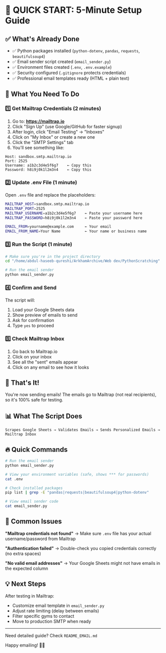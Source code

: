 # 🚀 QUICK START: 5-Minute Setup Guide

## ✅ What's Already Done

- ✅ Python packages installed (`python-dotenv`, `pandas`, `requests`, `beautifulsoup4`)
- ✅ Email sender script created (`email_sender.py`)
- ✅ Environment files created (`.env`, `.env.example`)
- ✅ Security configured (`.gitignore` protects credentials)
- ✅ Professional email templates ready (HTML + plain text)

## 🎯 What You Need To Do

### 1️⃣ Get Mailtrap Credentials (2 minutes)

1. Go to: **https://mailtrap.io**
2. Click "Sign Up" (use Google/GitHub for faster signup)
3. After login, click "Email Testing" → "Inboxes"
4. Click on "My Inbox" or create a new one
5. Click the "SMTP Settings" tab
6. You'll see something like:

```
Host: sandbox.smtp.mailtrap.io
Port: 2525
Username: a1b2c3d4e5f6g7    ← Copy this
Password: h8i9j0k1l2m3n4    ← Copy this
```

### 2️⃣ Update .env File (1 minute)

Open `.env` file and replace the placeholders:

```bash
MAILTRAP_HOST=sandbox.smtp.mailtrap.io
MAILTRAP_PORT=2525
MAILTRAP_USERNAME=a1b2c3d4e5f6g7    ← Paste your username here
MAILTRAP_PASSWORD=h8i9j0k1l2m3n4    ← Paste your password here

EMAIL_FROM=yourname@example.com     ← Your email
EMAIL_FROM_NAME=Your Name           ← Your name or business name
```

### 3️⃣ Run the Script (1 minute)

```bash
# Make sure you're in the project directory
cd "/home/abdul-haseeb-qureshi/ArkhamArchive/Web dev/PythonScratching"

# Run the email sender
python email_sender.py
```

### 4️⃣ Confirm and Send

The script will:
1. Load your Google Sheets data
2. Show preview of emails to send
3. Ask for confirmation
4. Type `yes` to proceed

### 5️⃣ Check Mailtrap Inbox

1. Go back to Mailtrap.io
2. Click on your inbox
3. See all the "sent" emails appear
4. Click on any email to see how it looks

## 🎉 That's It!

You're now sending emails! The emails go to Mailtrap (not real recipients), so it's 100% safe for testing.

## 📊 What The Script Does

```
Scrapes Google Sheets → Validates Emails → Sends Personalized Emails → Mailtrap Inbox
```

## 🔥 Quick Commands

```bash
# Run the email sender
python email_sender.py

# View your environment variables (safe, shows *** for passwords)
cat .env

# Check installed packages
pip list | grep -E "pandas|requests|beautifulsoup4|python-dotenv"

# View email sender code
cat email_sender.py
```

## 🚨 Common Issues

**"Mailtrap credentials not found"**
→ Make sure `.env` file has your actual username/password from Mailtrap

**"Authentication failed"**
→ Double-check you copied credentials correctly (no extra spaces)

**"No valid email addresses"**
→ Your Google Sheets might not have emails in the expected column

## 💡 Next Steps

After testing in Mailtrap:
- Customize email template in `email_sender.py`
- Adjust rate limiting (delay between emails)
- Filter specific gyms to contact
- Move to production SMTP when ready

---

Need detailed guide? Check `README_EMAIL.md`

Happy emailing! 📧✨
